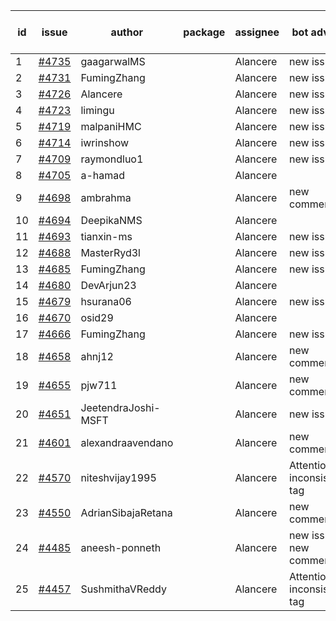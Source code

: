 | id | issue | author | package | assignee | bot advice | created date of issue | target release date | date from target |
| ------ | ------ | ------ | ------ | ------ | ------ | ------ | ------ | :-----: |
| 1 | [#4735](https://github.com/Azure/sdk-release-request/issues/4735) | gaagarwalMS |  | Alancere | new issue. | 11-08 | 11-24 |  |
| 2 | [#4731](https://github.com/Azure/sdk-release-request/issues/4731) | FumingZhang |  | Alancere | new issue. | 11-08 | 11-24 |  |
| 3 | [#4726](https://github.com/Azure/sdk-release-request/issues/4726) | Alancere |  | Alancere | new issue. | 11-07 | 11-24 |  |
| 4 | [#4723](https://github.com/Azure/sdk-release-request/issues/4723) | limingu |  | Alancere | new issue. | 11-06 | 11-24 |  |
| 5 | [#4719](https://github.com/Azure/sdk-release-request/issues/4719) | malpaniHMC |  | Alancere | new issue. | 11-06 | 11-24 |  |
| 6 | [#4714](https://github.com/Azure/sdk-release-request/issues/4714) | iwrinshow |  | Alancere | new issue. | 11-06 | 11-24 |  |
| 7 | [#4709](https://github.com/Azure/sdk-release-request/issues/4709) | raymondluo1 |  | Alancere | new issue. | 11-03 | 11-24 |  |
| 8 | [#4705](https://github.com/Azure/sdk-release-request/issues/4705) | a-hamad |  | Alancere |  | 10-31 | 11-24 |  |
| 9 | [#4698](https://github.com/Azure/sdk-release-request/issues/4698) | ambrahma |  | Alancere | new comment. | 10-30 | 11-24 |  |
| 10 | [#4694](https://github.com/Azure/sdk-release-request/issues/4694) | DeepikaNMS |  | Alancere |  | 10-30 | 11-24 |  |
| 11 | [#4693](https://github.com/Azure/sdk-release-request/issues/4693) | tianxin-ms |  | Alancere | new issue. | 10-27 | 11-24 |  |
| 12 | [#4688](https://github.com/Azure/sdk-release-request/issues/4688) | MasterRyd3l |  | Alancere | new issue. | 10-26 | 11-24 |  |
| 13 | [#4685](https://github.com/Azure/sdk-release-request/issues/4685) | FumingZhang |  | Alancere | new issue. | 10-26 | 11-24 |  |
| 14 | [#4680](https://github.com/Azure/sdk-release-request/issues/4680) | DevArjun23 |  | Alancere |  | 10-24 | 11-24 |  |
| 15 | [#4679](https://github.com/Azure/sdk-release-request/issues/4679) | hsurana06 |  | Alancere | new issue. | 10-23 | 11-24 |  |
| 16 | [#4670](https://github.com/Azure/sdk-release-request/issues/4670) | osid29 |  | Alancere |  | 10-23 | 11-24 |  |
| 17 | [#4666](https://github.com/Azure/sdk-release-request/issues/4666) | FumingZhang |  | Alancere | new issue. | 10-20 | 11-24 |  |
| 18 | [#4658](https://github.com/Azure/sdk-release-request/issues/4658) | ahnj12 |  | Alancere | new comment. | 10-17 | 11-24 |  |
| 19 | [#4655](https://github.com/Azure/sdk-release-request/issues/4655) | pjw711 |  | Alancere | new comment. | 10-13 | 11-24 |  |
| 20 | [#4651](https://github.com/Azure/sdk-release-request/issues/4651) | JeetendraJoshi-MSFT |  | Alancere | new issue. | 10-13 | 11-24 |  |
| 21 | [#4601](https://github.com/Azure/sdk-release-request/issues/4601) | alexandraavendano |  | Alancere | new comment. | 10-02 | 10-27 |  |
| 22 | [#4570](https://github.com/Azure/sdk-release-request/issues/4570) | niteshvijay1995 |  | Alancere | Attention to inconsistent tag | 09-26 | 10-27 |  |
| 23 | [#4550](https://github.com/Azure/sdk-release-request/issues/4550) | AdrianSibajaRetana |  | Alancere | new comment. | 09-22 | 10-27 |  |
| 24 | [#4485](https://github.com/Azure/sdk-release-request/issues/4485) | aneesh-ponneth |  | Alancere | new issue. new comment. | 08-31 | 09-22 |  |
| 25 | [#4457](https://github.com/Azure/sdk-release-request/issues/4457) | SushmithaVReddy |  | Alancere | Attention to inconsistent tag | 08-23 | 09-22 |  |
